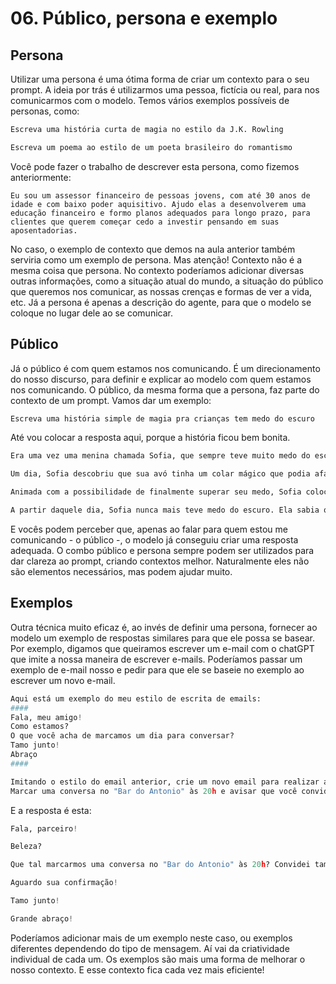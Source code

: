 # 06. Público, persona e exemplo

## Persona

Utilizar uma persona é uma ótima forma de criar um contexto para o seu prompt. A ideia por trás é utilizarmos uma pessoa, fictícia ou real, para nos comunicarmos com o modelo. Temos vários exemplos possíveis de personas, como:

```python
Escreva uma história curta de magia no estilo da J.K. Rowling
```

```python
Escreva um poema ao estilo de um poeta brasileiro do romantismo
```

Você pode fazer o trabalho de descrever esta persona, como fizemos anteriormente:

```
Eu sou um assessor financeiro de pessoas jovens, com até 30 anos de idade e com baixo poder aquisitivo. Ajudo elas a desenvolverem uma educação financeiro e formo planos adequados para longo prazo, para clientes que querem começar cedo a investir pensando em suas aposentadorias.
```

No caso, o exemplo de contexto que demos na aula anterior também serviria como um exemplo de persona. Mas atenção! Contexto não é a mesma coisa que persona. No contexto poderíamos adicionar diversas outras informações, como a situação atual do mundo, a situação do público que queremos nos comunicar, as nossas crenças e formas de ver a vida, etc. Já a persona é apenas a descrição do agente, para que o modelo se coloque no lugar dele ao se comunicar.

## Público

Já o público é com quem estamos nos comunicando. É um direcionamento do nosso discurso, para definir e explicar ao modelo com quem estamos nos comunicando. O público, da mesma forma que a persona, faz parte do contexto de um prompt. Vamos dar um exemplo:

```python
Escreva uma história simple de magia pra crianças tem medo do escuro
```

Até vou colocar a resposta aqui, porque a história ficou bem bonita.

```python
Era uma vez uma menina chamada Sofia, que sempre teve muito medo do escuro. Todas as noites, quando chegava a hora de dormir, ela ficava tremendo de medo de apagar a luz.

Um dia, Sofia descobriu que sua avó tinha um colar mágico que podia afastar o medo do escuro. A avó explicou que o colar tinha o poder de criar uma luz brilhante e reconfortante, capaz de iluminar até mesmo a mais escura das noites.

Animada com a possibilidade de finalmente superar seu medo, Sofia colocou o colar em volta do pescoço e fechou os olhos. Quando abriu novamente, viu a luz do colar brilhar intensamente, iluminando todo o seu quarto.

A partir daquele dia, Sofia nunca mais teve medo do escuro. Ela sabia que, graças ao colar mágico de sua avó, sempre teria uma luz para guiá-la e protegê-la. E assim, a menina pôde dormir tranquilamente todas as noites, sabendo que a magia estava sempre ao seu lado.
```

E vocês podem perceber que, apenas ao falar para quem estou me comunicando - o público -, o modelo já conseguiu criar uma resposta adequada.
O combo público e persona sempre podem ser utilizados para dar clareza ao prompt, criando contextos melhor. Naturalmente eles não são elementos necessários, mas podem ajudar muito.

## Exemplos

Outra técnica muito eficaz é, ao invés de definir uma persona, fornecer ao modelo um exemplo de respostas similares para que ele possa se basear. Por exemplo, digamos que queiramos escrever um e-mail com o chatGPT que imite a nossa maneira de escrever e-mails. Poderíamos passar um exemplo de e-mail nosso e pedir para que ele se baseie no exemplo ao escrever um novo e-mail.

```python
Aqui está um exemplo do meu estilo de escrita de emails:
####
Fala, meu amigo!
Como estamos?
O que você acha de marcamos um dia para conversar?
Tamo junto!
Abraço
####

Imitando o estilo do email anterior, crie um novo email para realizar a ação a seguir.
Marcar uma conversa no "Bar do Antonio" às 20h e avisar que você convidou o Pedro também.
```

E a resposta é esta:

```python
Fala, parceiro!

Beleza?

Que tal marcarmos uma conversa no "Bar do Antonio" às 20h? Convidei também o Pedro para se juntar a nós.

Aguardo sua confirmação!

Tamo junto!

Grande abraço!
```

Poderíamos adicionar mais de um exemplo neste caso, ou exemplos diferentes dependendo do tipo de mensagem. Aí vai da criatividade individual de cada um. Os exemplos são mais uma forma de melhorar o nosso contexto. E esse contexto fica cada vez mais eficiente!



